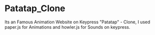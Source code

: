 # Patatap_Clone
Its an Famous Animation Website on Keypress "Patatap" - Clone, I used paper.js for Animations and howler.js for Sounds on keypress.

